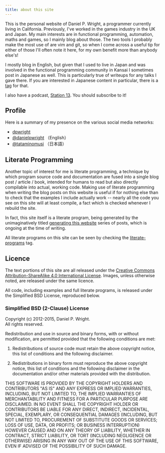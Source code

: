 ```yaml
---
title: about this site
---
```


This is the personal website of Daniel P. Wright, a programmer currently living
in California.  Previously, I've worked in the games industry in the UK and
Japan.  My main interests are in functional programming, automation, maths and
games, so I mainly blog about those.  The two tools I probably make the most
use of are vim and git, so when I come across a useful tip for either of those
I'll often note it here, for my own benefit more than anybody else's!

I mostly blog in English, but given that I used to live in Japan and was
involved in the functional programming community in Kansai I sometimes post in
Japanese as well.  This is particularly true of writeups for any talks I gave
there.  If you are interested in Japanese content in particular, there is a
[tag][日本語] for that.

I also have a podcast, [Station 13].  You should subscribe to it!

Profile
-------

Here is a summary of my presence on the various social media networks:

- <i class="fa fa-github"></i>  [dpwright][github]
- <i class="fa fa-twitter"></i> [\@danielpwright][danielpwright] （English）
- <i class="fa fa-twitter"></i> [\@tataminomusi][tataminomusi] （日本語）

Literate Programming
--------------------

Another topic of interest for me is literate programming, a technique by which
program source code and documentation are fused into a single blog post /
article / book, intended for humans to read but also directly compilable into
actual, working code.  Making use of literate programming when writing the blog
posts on this website is useful if for nothing else than to check that the
examples I include actually work -- nearly all the code you see on this site
will at least compile, a fact which is checked whenever I rebuild the site.

In fact, this site itself is a literate program, being generated by the
unimaginatively titled [generating this website] series of posts, which is
ongoing at the time of writing.

All literate programs on this site can be seen by checking the
[literate-programs] tag.

Licence
-------

The text portions of this site are all released under the
<a rel="license" href="http://creativecommons.org/licenses/by-sa/4.0/">Creative Commons Attribution-ShareAlike 4.0 International License</a>.
Images, unless otherwise noted, are released under the same licence.

All code, including examples and full literate programs, is released under the
Simplified BSD License, reproduced below.

### Simplified BSD (2-Clause) License

Copyright (c) 2012-2015, Daniel P. Wright.<br />
All rights reserved.

Redistribution and use in source and binary forms, with or without modification, are permitted provided that the following conditions are met:

1. Redistributions of source code must retain the above copyright notice, this list of conditions and the following disclaimer.

2. Redistributions in binary form must reproduce the above copyright notice, this list of conditions and the following disclaimer in the documentation and/or other materials provided with the distribution.

THIS SOFTWARE IS PROVIDED BY THE COPYRIGHT HOLDERS AND CONTRIBUTORS "AS IS" AND ANY EXPRESS OR IMPLIED WARRANTIES, INCLUDING, BUT NOT LIMITED TO, THE IMPLIED WARRANTIES OF MERCHANTABILITY AND FITNESS FOR A PARTICULAR PURPOSE ARE DISCLAIMED. IN NO EVENT SHALL THE COPYRIGHT HOLDER OR CONTRIBUTORS BE LIABLE FOR ANY DIRECT, INDIRECT, INCIDENTAL, SPECIAL, EXEMPLARY, OR CONSEQUENTIAL DAMAGES (INCLUDING, BUT NOT LIMITED TO, PROCUREMENT OF SUBSTITUTE GOODS OR SERVICES; LOSS OF USE, DATA, OR PROFITS; OR BUSINESS INTERRUPTION) HOWEVER CAUSED AND ON ANY THEORY OF LIABILITY, WHETHER IN CONTRACT, STRICT LIABILITY, OR TORT (INCLUDING NEGLIGENCE OR OTHERWISE) ARISING IN ANY WAY OUT OF THE USE OF THIS SOFTWARE, EVEN IF ADVISED OF THE POSSIBILITY OF SUCH DAMAGE.

[日本語]:                  https://dpwright.com/tags/日本語
[Station 13]:              https://station13.fm
[tataminomusi]:            http://twitter.com/tataminomusi
[danielpwright]:           http://twitter.com/danielpwright
[github]:                  http://github.com/dpwright
[generating this website]: https://dpwright.com/tags/generating%20this%20website
[literate-programs]:       https://dpwright.com/tags/literate-programs
